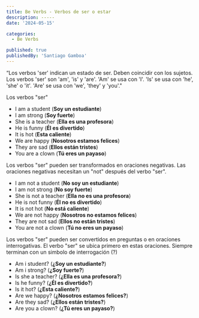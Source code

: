 ```yaml
---
title: Be Verbs - Verbos de ser o estar
description: -----
date: '2024-05-15'

categories:
  - Be Verbs

published: true
publishedBy: 'Santiago Gamboa'
---
```



“Los verbos 'ser' indican un estado de ser. Deben coincidir con los sujetos. Los verbos 'ser' son 'am', 'is' y 'are'. 'Am' se usa con 'I'. 'Is' se usa con 'he', 'she' o 'it'. 'Are' se usa con 'we', 'they' y 'you'."

Los verbos "ser"

- I am a student (**Soy un estudiante**)
- I am strong (**Soy fuerte**)
- She is a teacher (**Ella es una profesora**)
- He is funny (**Él es divertido**)
- It is hot (**Esta caliente**)
- We are happy (**Nosotros estamos felices**)
- They are sad (**Ellos están tristes**)
- You are a clown (**Tú eres un payaso**)

Los verbos "ser" pueden ser transformados en oraciones negativas. Las oraciones negativas necesitan un "not" después del verbo "ser".

- I am not a student (**No soy un estudiante**)
- I am not strong (**No soy fuerte**)
- She is not a teacher (**Ella no es una profesora**)
- He is not funny (**Él no es divertido**)
- It is not hot (**No está caliente**)
- We are not happy (**Nosotros no estamos felices**)
- They are not sad (**Ellos no están tristes**)
- You are not a clown (**Tú no eres un payaso**)

Los verbos "ser" pueden ser convertidos en preguntas o en oraciones interrogativas. El verbo "ser" se ubica primero en estas oraciones. Siempre terminan con un simbolo de interrogación (?)

- Am i student? (**¿Soy un estudiante?**)
- Am i strong? (**¿Soy fuerte?**)
- Is she a teacher? (**¿Ella es una profesora?**)
- Is he funny? (**¿Él es divertido?**)
- Is it hot? (**¿Esta caliente?**)
- Are we happy? (**¿Nosotros estamos felices?**)
- Are they sad? (**¿Ellos están tristes?**)
- Are you a clown? (**¿Tú eres un payaso?**)
